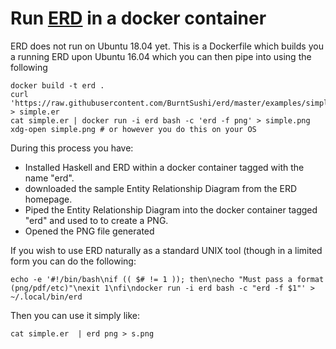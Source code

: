 # Run [ERD](https://github.com/BurntSushi/erd) in a docker container

ERD does not run on Ubuntu 18.04 yet. This is a Dockerfile which builds you a running ERD upon Ubuntu 16.04 which you can then pipe into using the following

    docker build -t erd .
    curl 'https://raw.githubusercontent.com/BurntSushi/erd/master/examples/simple.er' > simple.er
    cat simple.er | docker run -i erd bash -c 'erd -f png' > simple.png
    xdg-open simple.png # or however you do this on your OS

During this process you have:

 * Installed Haskell and ERD within a docker container tagged with the name "erd".
 * downloaded the sample Entity Relationship Diagram from the ERD homepage.
 * Piped the Entity Relationship Diagram into the docker container tagged "erd" and used to to create a PNG.
 * Opened the PNG file generated

If you wish to use ERD naturally as a standard UNIX tool (though in a limited form you can do the following:

    echo -e '#!/bin/bash\nif (( $# != 1 )); then\necho "Must pass a format (png/pdf/etc)"\nexit 1\nfi\ndocker run -i erd bash -c "erd -f $1"' > ~/.local/bin/erd

Then you can use it simply like:

    cat simple.er  | erd png > s.png

